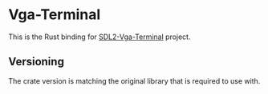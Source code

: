# Vga-Terminal

This is the Rust binding for [SDL2-Vga-Terminal](https://github.com/Raffaello/sdl2-vga-terminal) project.


## Versioning

The crate version is matching the original library that is required to use with.

